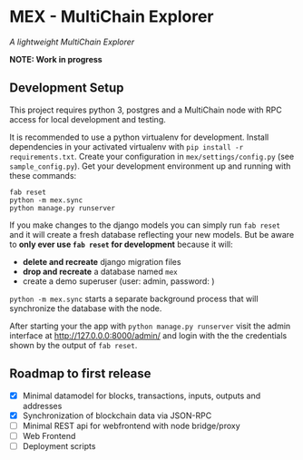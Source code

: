 # MEX - MultiChain Explorer

*A lightweight MultiChain Explorer*

**NOTE: Work in progress**

## Development Setup

This project requires python 3, postgres and a MultiChain node with RPC 
access for local development and testing.

It is recommended to use a python virtualenv for development.
Install dependencies in your activated virtualenv with 
`pip install -r requirements.txt`. Create your configuration in 
`mex/settings/config.py` (see `sample_config.py`). Get your development 
environment up and running with these commands:

```
fab reset
python -m mex.sync
python manage.py runserver
```

If you make changes to the django models you can simply run `fab reset` and
it will create a fresh database reflecting your new models. But be aware to
**only ever use `fab reset` for development** because it will:

- **delete and recreate** django migration files
- **drop and recreate** a database named `mex`
- create a demo superuser (user: admin, password: <autogenerated>)


`python -m mex.sync` starts a separate background process that will synchronize 
the database with the node.

After starting your the app with `python manage.py runserver` visit the admin 
interface at http://127.0.0.0:8000/admin/ and login with the the credentials
shown by the output of `fab reset`.


## Roadmap to first release

- [x] Minimal datamodel for blocks, transactions, inputs, outputs and addresses
- [x] Synchronization of blockchain data via JSON-RPC
- [ ] Minimal REST api for webfrontend with node bridge/proxy
- [ ] Web Frontend
- [ ] Deployment scripts
